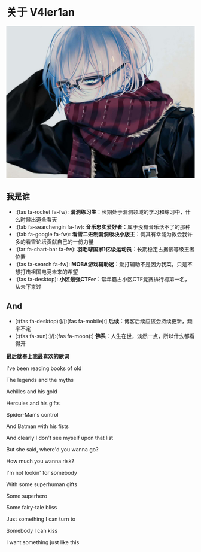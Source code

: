 # 关于 V4ler1an


![Hugo 主题 LoveIt](/images/head1.jpeg " ")

## 我是谁

* :(fas fa-rocket fa-fw): **漏洞练习生**：长期处于漏洞领域的学习和练习中，什么时候出道全看天
* :(fab fa-searchengin fa-fw): **音乐忠实爱好者**：属于没有音乐活不了的那种
* :(fab fa-google fa-fw): **看雪二进制漏洞版块小版主**：何其有幸能为教会我许多的看雪论坛贡献自己的一份力量
* :(far fa-chart-bar fa-fw): **羽毛球国家1亿级运动员**：长期稳定占据该等级王者位置
* :(fas fa-search fa-fw): **MOBA游戏辅助迷**：爱打辅助不是因为我菜，只是不想打击祖国电竞未来的希望
* :(fas fa-desktop): **小区最强CTFer**：常年霸占小区CTF竞赛排行榜第一名，从未下来过

## And

* [:(fas fa-desktop):]/[:(fas fa-mobile):] **后续**：博客后续应该会持续更新，频率不定
* [:(fas fa-sun):]/[:(fas fa-moon):] **佛系**：人生在世，淡然一点，所以什么都看得开

**最后就奉上我最喜欢的歌词**

I've been reading books of old <br/>  

The legends and the myths<br/> 

Achilles and his gold<br/>

Hercules and his gifts<br/>

Spider-Man's control<br/>

And Batman with his fists<br/> 

And clearly I don't see myself upon that list<br/>

But she said, where'd you wanna go?<br/>  

How much you wanna risk?  <br/> 

I'm not lookin' for somebody  <br/> 

With some superhuman gifts  <br/> 

Some superhero  <br/> 

Some fairy-tale bliss<br/>   

Just something I can turn to<br/>   

Somebody I can kiss  <br/> 

I want something just like this<br/>
